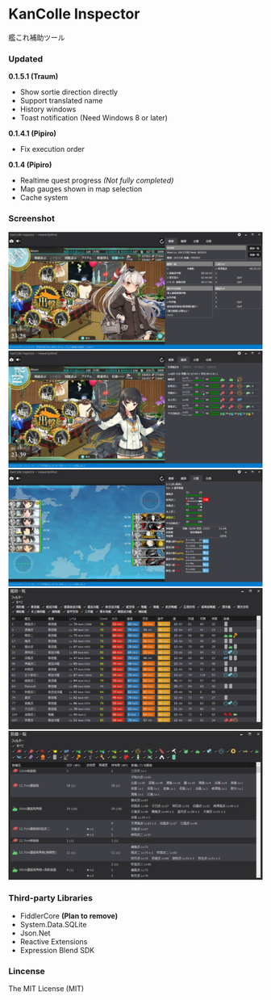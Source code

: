 ﻿KanColle Inspector
=====
艦これ補助ツール

### Updated
**0.1.5.1 (Traum)**
 * Show sortie direction directly
 * Support translated name
 * History windows
 * Toast notification (Need Windows 8 or later)

**0.1.4.1 (Pipiro)**
 * Fix execution order

**0.1.4 (Pipiro)**
 * Realtime quest progress _(Not fully completed)_
 * Map gauges shown in map selection
 * Cache system

### Screenshot
![Overview](https://raw.githubusercontent.com/KodamaSakuno/kodamasakuno.github.io/master/images/kci/01.jpg)
![Fleet detail](https://raw.githubusercontent.com/KodamaSakuno/kodamasakuno.github.io/master/images/kci/02.jpg)
![Battle Information](https://raw.githubusercontent.com/KodamaSakuno/kodamasakuno.github.io/master/images/kci/03.jpg)
![Ships Overview](https://raw.githubusercontent.com/KodamaSakuno/kodamasakuno.github.io/master/images/kci/04.png)
![Equipments Overview](https://raw.githubusercontent.com/KodamaSakuno/kodamasakuno.github.io/master/images/kci/05.png)

### Third-party Libraries

 * FiddlerCore **(Plan to remove)**
 * System.Data.SQLite
 * Json.Net
 * Reactive Extensions
 * Expression Blend SDK

### Lincense
The MIT License (MIT)
